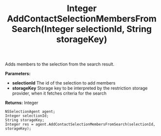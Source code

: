﻿---
uid: crmscript_ref_NSSelectionAgent_AddContactSelectionMembersFromSearch
title: Integer AddContactSelectionMembersFromSearch(Integer selectionId, String storageKey)
intellisense: NSSelectionAgent.AddContactSelectionMembersFromSearch
keywords: NSSelectionAgent, AddContactSelectionMembersFromSearch
so.topic: reference
---

Adds members to the selection from the search result.

**Parameters:**
 - **selectionId** The id of the selection to add members
 - **storageKey** Storage key to be interpreted by the restriction storage provider, when it fetches criteria for the search

**Returns:** Integer

```crmscript
NSSelectionAgent agent;
Integer selectionId;
String storageKey;
Integer res = agent.AddContactSelectionMembersFromSearch(selectionId, storageKey);
```

